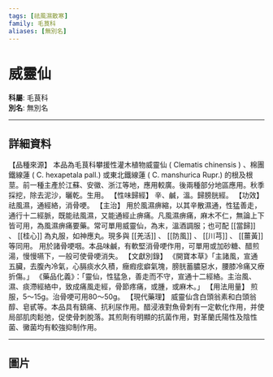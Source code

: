 ```yaml
---
tags: [祛風濕散寒]
family: 毛茛科
aliases: [無別名]
---
```


# 威靈仙

**科屬**: 毛茛科  
**別名**: 無別名  

---

## 詳細資料
【品種來源】
本品為毛茛科攀援性灌木植物威靈仙 (
Clematis chinensis
) 、棉團鐵線蓮 (
C. hexapetala
pall.) 或東北鐵線蓮 (
C. manshurica
Rupr.) 的根及根莖。前一種主產於江蘇、安徽、浙江等地，應用較廣。後兩種部分地區應用。秋季採挖，除去泥沙，曬乾。生用。
【性味歸經】
辛、鹹，溫。歸膀胱經。
【功效】
祛風濕，通經絡，消骨哽。
【主治】
用於風濕痹縮，以其辛散濕通，性猛善走，通行十二經脈，既能祛風濕，又能通經止痹痛。凡風濕痹痛，麻木不仁，無論上下皆可用，為風濕痹痛要藥。常可單用威靈仙，為末，溫酒調服；也可配 [[當歸]] 、 [[桂心]] 為丸服，如神應丸。現多與 [[羌活]] 、 [[防風]] 、 [[川芎]] 、 [[薑黃]] 等同用。
用於諸骨哽咽。本品味鹹，有軟堅消骨哽作用，可單用或加砂糖、醋煎湯，慢慢嚥下，一般可使骨哽消失。
【文獻別錄】
《開寶本草》「主諸風，宣通五臟，去腹內冷氣，心膈痰水久積，癥瘕痃癖氣塊，膀胱蓄膿惡水，腰膝冷痛又療折傷。」
《藥品化義》：「靈仙，性猛急，善走而不守，宣通十二經絡。主治風、濕、痰滯經絡中，致成痛風走經，骨節疼痛，或腫，或麻木。」
【用法用量】
煎服，5～15g。治骨哽可用80～50g。
【現代藥理】
威靈仙含白頭翁素和白頭翁醇、皂甙等。本品具有鎮痛、抗利尿作用。醋浸液對魚骨刺有一定軟化作用，并使局部肌肉鬆弛，促使骨刺脫落。其煎劑有明顯的抗菌作用，對革蘭氏陽性及陰性菌、黴菌均有較強抑制作用。

---

## 圖片
